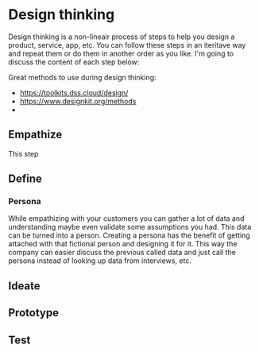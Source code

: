 # Design thinking
Design thinking is a non-lineair process of steps to help you design a product, service, app, etc. You can follow these steps in an iteritave way and repeat them or do them in another order as you like. I'm going to discuss the content of each step below:




Great methods to use during design thinking:
- https://toolkits.dss.cloud/design/
- https://www.designkit.org/methods
- 

## Empathize
This step 

## Define

### Persona
While empathizing with your customers you can gather a lot of data and understanding maybe even validate some assumptions you had. 
This data can be turned into a person. Creating a persona has the benefit of getting attached with that fictional person and designing it for it. 
This way the company can easier discuss the previous called data and just call the persona instead of looking up data from interviews, etc.




## Ideate

## Prototype

## Test
